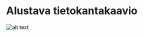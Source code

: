 # Alustava tietokantakaavio

![alt text](https://github.com/olgaviho/naytteidenKerays/blob/master/dokumentointi/pictures/tietokantakaavio.JPG)